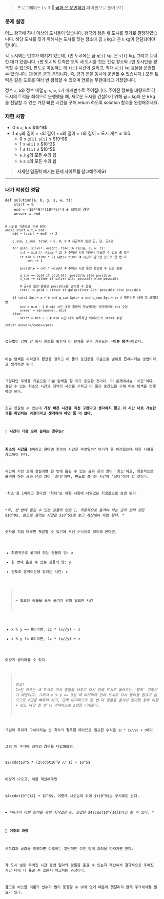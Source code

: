 <blockquote>
<p>프로그래머스 Lv.3 🌲
<a href="https://school.programmers.co.kr/learn/courses/30/lessons/86053">금과 은 운반하기</a>
파이썬으로 풀어보기</p>
</blockquote>
<h3 id="문제-설명">문제 설명</h3>
<p>어느 왕국에 하나 이상의 도시들이 있습니다. 왕국의 왕은 새 도시를 짓기로 결정하였습니다. 해당 도시를 짓기 위해서는 도시를 짓는 장소에 금 <code>a</code> kg과 은 <code>b</code> kg이 전달되어야 합니다.</p>
<p>각 도시에는 번호가 매겨져 있는데, <code>i</code>번 도시에는 금 <code>g[i]</code> kg, 은 <code>s[i]</code> kg, 그리고 트럭 한 대가 있습니다. <code>i</code>번 도시의 트럭은 오직 새 도시를 짓는 건설 장소와 <code>i</code>번 도시만을 왕복할 수 있으며, 편도로 이동하는 데 <code>t[i]</code> 시간이 걸리고, 최대 <code>w[i]</code> kg 광물을 운반할 수 있습니다. (광물은 금과 은입니다. 즉, 금과 은을 동시에 운반할 수 있습니다.) 모든 트럭은 같은 도로를 여러 번 왕복할 수 있으며 연료는 무한대라고 가정합니다.</p>
<p>정수 <code>a</code>, <code>b</code>와 정수 배열 <code>g</code>, <code>s</code>, <code>w</code>, <code>t</code>가 매개변수로 주어집니다. 주어진 정보를 바탕으로 각 도시의 트럭을 최적으로 운행했을 때, 새로운 도시를 건설하기 위해 금 <code>a</code> kg과 은 <code>b</code> kg을 전달할 수 있는 가장 빠른 시간을 구해 return 하도록 solution 함수를 완성해주세요.</p>
<h3 id="제한-사항">제한 사항</h3>
<ul>
<li>0 ≤ <code>a</code>, <code>b</code> ≤ $10^9$</li>
<li>1 ≤ <code>g</code>의 길이 = <code>s</code>의 길이 = <code>w</code>의 길이 = <code>t</code>의 길이 = 도시 개수 ≤ 105<ul>
<li>0 ≤ <code>g[i]</code>, <code>s[i]</code> ≤ $10^9$</li>
<li>1 ≤ <code>w[i]</code> ≤ $10^2$</li>
<li>1 ≤ <code>t[i]</code> ≤ $10^5$</li>
<li><code>a</code> ≤ <code>g</code>의 모든 수의 합</li>
<li><code>b</code> ≤ <code>s</code>의 모든 수의 합</li>
</ul>
</li>
</ul>
<blockquote>
<p><strong>자세한 입출력 예시는 문제 사이트를 참고해주세요!</strong></p>
</blockquote>
<hr />
<h3 id="내가-작성한-정답">내가 작성한 정답</h3>
<pre><code class="language-python">def solution(a, b, g, s, w, t):
    start = 0
    end = (10**9)*(10**5)*4 # 최악의 경우
    answer = end

    # 시간을 기준으로 이분 탐색
    while start &lt;= end:
        mid = (start + end) // 2

        g_sum, s_sum, total = 0, 0, 0 # 지금까지 옮긴 금, 은, 금+은 

        for gold, silver, weight, time in zip(g, s, w, t):
            cnt = mid // (time * 2) # 주어진 시간 내에서 이동할 수 있는 총 횟수
            if mid % (time * 2) &gt;= time: # 시간이 남으면 편도로 한 번 더 
                cnt += 1

            possible = cnt * weight # 주어진 시간 동안 운반할 수 있는 총량

            g_sum += gold if gold &lt; possible else possible
            s_sum += silver if silver &lt; possible else possible

            # 금+은 옮긴 총량은 possible을 넘어설 수 없음
            total += gold + silver if gold+silver &lt; possible else possible

        if total &gt;= a + b and g_sum &gt;= a and s_sum &gt;= b: # 제한시간 내에 다 옮겼다면
            end = mid - 1 # mid 시간 내로 충분히 가능하다는 의미이므로 end 수정
            answer = min(answer, mid)
        else:
            start = mid + 1 # mid 시간 내로 부족하단 의미이므로 start 수정

    return answer</code></pre>
<p>접근법이 감이 안 와서 힌트를 봤는데 이 문제를 푸는 키워드는 ⭐️<strong>이분 탐색</strong>⭐️이었다. </p>
<p>이분 탐색은 시작값과 끝값을 정하고 이 둘의 중간값을 기준으로 범위를 좁혀나가는 방법이라고 생각하면 된다. </p>
<p>그렇다면 무엇을 기준으로 이분 탐색을 할 지가 중요할 것이다. 이 문제에서는 '시간'이다. 걸릴 수 있는 최소의 시간과 최악의 시간을 구하고 이 둘의 중간값을 구해 이분 탐색을 진행하면 된다. </p>
<p>조금 헷갈릴 수 있는데 <strong>가장 빠른 시간을 직접 구한다고 생각하지 말고 이 시간 내로 가능한 가를 확인하는 과정이라고 생각해야 하면 좀 더 쉽다.</strong></p>
<h4 id="📌-시간이-가장-오래-걸리는-경우는">📌 시간이 가장 오래 걸리는 경우는?</h4>
<p><strong>최소의 시간을 0</strong>이라고 한다면 최악의 시간은 무엇일까? 여기가 좀 어려웠는데 제한 사항을 참고해야 한다.</p>
<p>시간이 가장 오래 걸릴려면 한 번에 옮길 수 있는 금과 은의 양이 '최소'이고, 최종적으로 옮겨야 하는 금과 은의 양이 '최대'이며, 편도로 걸리는 시간이 '최대'여야 할 것이다. </p>
<p>'최소'를 1이라고 한다면 '최대'는 제한 사항에 나와있는 최댓값으로 보면 된다.</p>
<p>*<em>즉, 한 번에 옮길 수 있는 광물의 양은 1, 최종적으로 옮겨야 하는 금과 은의 양은 $10^9$, 편도로 걸리는 시간은 $10^5$로 놓고 계산해야 하면 된다. *</em></p>
<p>숫자를 직접 다루면 헷갈릴 수 있기에 우선 수식으로 정리해 본다면,</p>
<ul>
<li>최종적으로 옮겨야 하는 광물의 양: x</li>
<li>한 번에 옮길 수 있는 광물의 양: y</li>
<li>편도로 움직이는데 걸리는 시간: z</li>
</ul>
<blockquote>
<p>➡️ <strong>필요한 광물을 모두 옮기기 위해 필요한 시간</strong></p>
</blockquote>
<ul>
<li>x % y == 0이라면, 2z * (x//y) - z</li>
<li>x % y != 0이라면, 2z * (x//y) + z</li>
</ul>
<p>이렇게 생각해볼 수 있다. </p>
<blockquote>
<p><em>참고! 
2z인 이유는 새 도시로 가서 광물을 놔두고 다시 원래 도시로 돌아오는 '왕복' 여정이기 때문이다. 그래서 x % y == 0일 때 마지막에 원래 도시로 다시 돌아올 필요가 없으므로 z만큼 빼줘야 하고, 만약 마지막으로 한 번 더 광물을 옮겨야 한다면 왕복 여정 + 편도 여정 한 번 더 가야하므로 z만큼 더해준다.</em></p>
</blockquote>
<p>그런데 우리가 구해야하는 건 최악의 경우일 때이므로 필요한 수식은 <code>2z * (x//y) + z</code>이다. </p>
<p>그럼 이 수식에 최악의 경우를 대입해보면,</p>
<p>$2\cdot10^5 * (2\cdot10^9 // 1) + 10^5$ </p>
<p>이렇게 나오고, 이를 계산해주면</p>
<p>$4\cdot10^{14} + 10^5$, 이렇게 나오는데 뒤에 $+10^5$는 무시해도 된다. </p>
<p>➡️ *<em>따라서 이분 탐색을 위한 시작값은 0, 끝값은 $4\cdot10^{14}$라고 할 수 있다. *</em></p>
<h4 id="📌-이후의-과정">📌 이후의 과정</h4>
<p>시작값과 끝값을 정했다면 이후에는 일반적인 이분 탐색 과정을 따라가면 된다. </p>
<p>각 도시 별로 주어진 시간 동안 얼마의 광물을 옮길 수 있는지 계산해서 결과적으로 주어진 시간 내에 다 옮길 수 있는지 체크하는 과정이다. </p>
<p>참고로 비슷한 이름의 변수가 많이 등장할 수 밖에 없기 때문에 헷갈리지 않게 주의해야할 필요가 있다.</p>